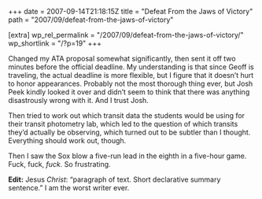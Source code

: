 +++
date = 2007-09-14T21:18:15Z
title = "Defeat From the Jaws of Victory"
path = "2007/09/defeat-from-the-jaws-of-victory"

[extra]
wp_rel_permalink = "/2007/09/defeat-from-the-jaws-of-victory/"
wp_shortlink = "/?p=19"
+++

Changed my ATA proposal somewhat significantly, then sent it off two minutes
before the official deadline. My understanding is that since Geoff is
traveling, the actual deadline is more flexible, but I figure that it doesn’t
hurt to honor appearances. Probably not the most thorough thing ever, but Josh
Peek kindly looked it over and didn’t seem to think that there was anything
disastrously wrong with it. And I trust Josh.

Then tried to work out which transit data the students would be using for
their transit photometry lab, which led to the question of which transits
they’d actually be observing, which turned out to be subtler than I thought.
Everything should work out, though.

Then I saw the Sox blow a five-run lead in the eighth in a five-hour game.
Fuck, fuck, _fuck._ So frustrating.

**Edit:** Jesus _Christ_: “paragraph of text. Short declarative summary
sentence.” I am the worst writer ever.
